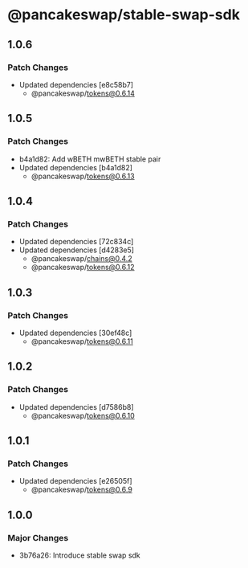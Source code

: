 # @pancakeswap/stable-swap-sdk

## 1.0.6

### Patch Changes

- Updated dependencies [e8c58b7]
  - @pancakeswap/tokens@0.6.14

## 1.0.5

### Patch Changes

- b4a1d82: Add wBETH mwBETH stable pair
- Updated dependencies [b4a1d82]
  - @pancakeswap/tokens@0.6.13

## 1.0.4

### Patch Changes

- Updated dependencies [72c834c]
- Updated dependencies [d4283e5]
  - @pancakeswap/chains@0.4.2
  - @pancakeswap/tokens@0.6.12

## 1.0.3

### Patch Changes

- Updated dependencies [30ef48c]
  - @pancakeswap/tokens@0.6.11

## 1.0.2

### Patch Changes

- Updated dependencies [d7586b8]
  - @pancakeswap/tokens@0.6.10

## 1.0.1

### Patch Changes

- Updated dependencies [e26505f]
  - @pancakeswap/tokens@0.6.9

## 1.0.0

### Major Changes

- 3b76a26: Introduce stable swap sdk
